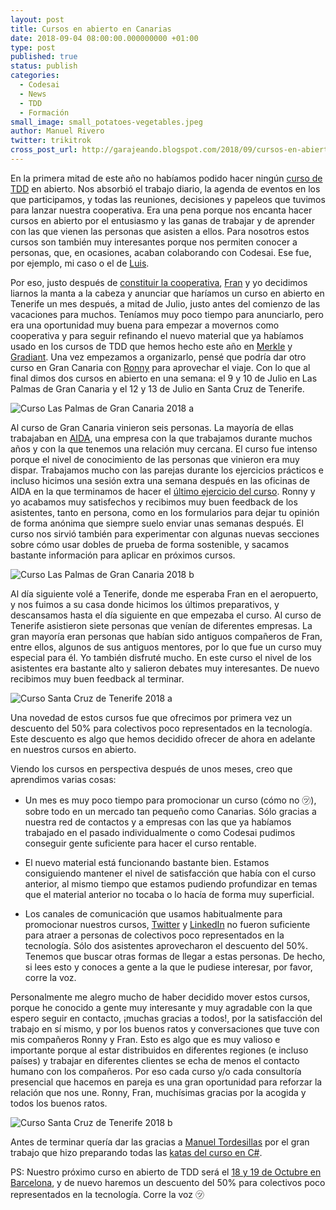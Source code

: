 ```yaml
---
layout: post
title: Cursos en abierto en Canarias
date: 2018-09-04 08:00:00.000000000 +01:00
type: post
published: true
status: publish
categories:
  - Codesai
  - News
  - TDD
  - Formación
small_image: small_potatoes-vegetables.jpeg
author: Manuel Rivero
twitter: trikitrok
cross_post_url: http://garajeando.blogspot.com/2018/09/cursos-en-abierto-en-canarias.html
---
```


En la primera mitad de este año no habíamos podido hacer ningún [curso de TDD](/curso-de-tdd/) en abierto. Nos absorbió el trabajo diario, la agenda de eventos en los que participamos, y todas las reuniones, decisiones y papeleos que tuvimos para lanzar nuestra cooperativa. Era una pena porque nos encanta hacer cursos en abierto por el entusiasmo y las ganas de trabajar y de aprender con las que vienen las personas que asisten a ellos. Para nosotros estos cursos son también muy interesantes porque nos permiten conocer a personas, que, en ocasiones, acaban colaborando con Codesai. Ese fue, por ejemplo, mi caso o el de [Luis](https://twitter.com/luisrovirosa).

Por eso, justo después de [constituir la cooperativa](/2018/07/somos-coop), [Fran](https://twitter.com/fran_reyes) y yo decidimos liarnos la manta a la cabeza y anunciar que haríamos un curso en abierto en Tenerife un mes después, a mitad de Julio, justo antes del comienzo de las vacaciones para muchos. Teníamos muy poco tiempo para anunciarlo, pero era una oportunidad muy buena para empezar a movernos como cooperativa y para seguir refinando el nuevo material que ya habíamos usado en los cursos de TDD que hemos hecho este año en [Merkle](/2018/06/merkle-tdd) y [Gradiant](/2018/08/gradiant-mi-primer-curso-tdd). Una vez empezamos a organizarlo, pensé que podría dar otro curso en Gran Canaria con [Ronny](https://twitter.com/RonnyAncorini) para aprovechar el viaje. Con lo que al final dimos dos cursos en abierto en una semana: el 9 y 10 de Julio en Las Palmas de Gran Canaria y el 12 y 13 de Julio en Santa Cruz de Tenerife.

<img src="/assets/curso_lpgc_2018_1.jpg" alt="Curso Las Palmas de Gran Canaria 2018 a" />

Al curso de Gran Canaria vinieron seis personas. La mayoría de ellas trabajaban en [AIDA](https://twitter.com/AIDAsoftware), una empresa con la que trabajamos durante muchos años y con la que tenemos una relación muy cercana. El curso fue intenso porque el nivel de conocimiento de las personas que vinieron era muy dispar. Trabajamos mucho con las parejas durante los ejercicios prácticos e incluso hicimos una sesión extra una semana después en las oficinas de AIDA en la que terminamos de hacer el [último ejercicio del curso](https://github.com/Codesai/curso-tdd-java/blob/master/katas-java/coffee-machine/README.md). Ronny y yo acabamos muy satisfechos y recibimos muy buen feedback de los asistentes, tanto en persona, como en los formularios para dejar tu opinión de forma anónima que siempre suelo enviar unas semanas después. El curso nos sirvió también para experimentar con algunas nuevas secciones sobre cómo usar dobles de prueba de forma sostenible, y sacamos bastante información para aplicar en próximos cursos.

<img src="/assets/curso_lpgc_2018_2.jpg" alt="Curso Las Palmas de Gran Canaria 2018 b" />

Al día siguiente volé a Tenerife, donde me esperaba Fran en el aeropuerto, y nos fuimos a su casa donde hicimos los últimos preparativos, y descansamos hasta el día siguiente en que empezaba el curso. Al curso de Tenerife asistieron siete personas que venían de diferentes empresas. La gran mayoría eran personas que habían sido antiguos compañeros de Fran, entre ellos, algunos de sus antiguos mentores, por lo que fue un curso muy especial para él. Yo también disfruté mucho. En este curso el nivel de los asistentes era bastante alto y salieron debates muy interesantes. De nuevo recibimos muy buen feedback al terminar.

<img src="/assets/curso_tf_2018_1.jpg" alt="Curso Santa Cruz de Tenerife 2018 a" />

Una novedad de estos cursos fue que ofrecimos por primera vez un descuento del 50% para colectivos poco representados en la tecnología. Este descuento es algo que hemos decidido ofrecer de ahora en adelante en nuestros cursos en abierto.

Viendo los cursos en perspectiva después de unos meses, creo que aprendimos varias cosas:

* Un mes es muy poco tiempo para promocionar un curso (cómo no ㋡), sobre todo en un mercado tan pequeño como Canarias. Sólo gracias a nuestra red de contactos y a empresas con las que ya habíamos trabajado en el pasado individualmente o como Codesai pudimos conseguir gente suficiente para hacer el curso rentable.

* El nuevo material está funcionando bastante bien. Estamos consiguiendo mantener el nivel de satisfacción que había con el curso anterior, al mismo tiempo que estamos pudiendo profundizar en temas que el material anterior no tocaba o lo hacía de forma muy superficial.

* Los canales de comunicación que usamos habitualmente para promocionar nuestros cursos, [Twitter](https://twitter.com/codesaidev) y [LinkedIn](https://www.linkedin.com/company/codesai/) no fueron suficiente para atraer a personas de colectivos poco representados en la tecnología. Sólo dos asistentes aprovecharon el descuento del 50%. Tenemos que buscar otras formas de llegar a estas personas. De hecho, si lees esto y conoces a gente a la que le pudiese interesar, por favor, corre la voz.

Personalmente me alegro mucho de haber decidido mover estos cursos, porque he conocido a gente muy interesante y muy agradable con la que espero seguir en contacto, ¡muchas gracias a todos!, por la satisfacción del trabajo en sí mismo, y por los buenos ratos y conversaciones que tuve con mis compañeros Ronny y Fran. Esto es algo que es muy valioso e importante porque al estar distribuidos en diferentes regiones (e incluso países) y trabajar en diferentes clientes se echa de menos el contacto humano con los compañeros. Por eso cada curso y/o cada consultoría presencial que hacemos en pareja es una gran oportunidad para reforzar la relación que nos une. Ronny, Fran, muchísimas gracias por la acogida y todos los buenos ratos.

<img src="/assets/curso_tf_2018_2.jpg" alt="Curso Santa Cruz de Tenerife 2018 b" />

Antes de terminar quería dar las gracias a [Manuel Tordesillas](https://twitter.com/mjtordesillas) por el gran trabajo que hizo preparando todas las [katas del curso en C#](https://github.com/Codesai/curso-tdd-csharp).

PS: Nuestro próximo curso en abierto de TDD será el [18 y 19 de Octubre en Barcelona](https://twitter.com/codesaidev/status/1018803220292997120), y de nuevo haremos un descuento del 50% para colectivos poco representados en la tecnología. Corre la voz ㋡
